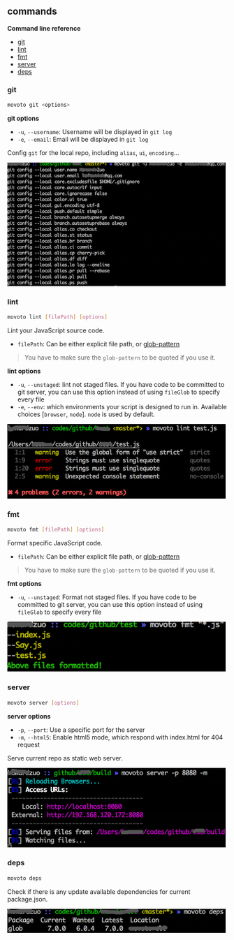 ## commands ##

**Command line reference**

* [git](#git)
* [lint](#lint)
* [fmt](#fmt)
* [server](#server)
* [deps](#deps)


### git ###

```bash
movoto git <options>
```

**git options**

* `-u`, `--username`: Username will be displayed in `git log`
* `-e`, `--email`: Email will be displayed in `git log`

Config `git` for the local repo, including `alias`, `ui`, `encoding`...

![](./img/git.png)

### lint ###

```bash
movoto lint [filePath] [options]
```

Lint your JavaScript source code.

* `filePath`: Can be either explicit file path, or [glob-pattern](https://github.com/isaacs/node-glob#glob-primer)

>You have to make sure the `glob-pattern` to be quoted if you use it.

**lint options**

* `-u`, `--unstaged`: lint not staged files. If you have code to be committed to git server, you can use this option instead of using `fileGlob` to specify every file
* `-e`, `--env`: which environments your script is designed to run in. Available choices [`browser`, `node`]. `node` is used by default.

![](./img/lint.png)

### fmt ###

```bash
movoto fmt [filePath] [options]
```

Format specific JavaScript code.

* `filePath`: Can be either explicit file path, or [glob-pattern](https://github.com/isaacs/node-glob#glob-primer)

>You have to make sure the `glob-pattern` to be quoted if you use it.

**fmt options**

* `-u`, `--unstaged`: Format not staged files. If you have code to be committed to git server, you can use this option instead of using `fileGlob` to specify every file

![](./img/fmt.png)

### server ###

```bash
movoto server [options]
```

**server options**

* `-p`, `--port`: Use a specific port for the server
* `-m`, `--html5`: Enable html5 mode, which respond with index.html for 404 request

Serve current repo as static web server.

![](./img/server.png)

### deps ###

```bash
movoto deps
```

Check if there is any update available dependencies for current package.json.

![](./img/deps.png)

